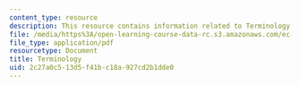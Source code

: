 ```yaml
---
content_type: resource
description: This resource contains information related to Terminology.
file: /media/https%3A/open-learning-course-data-rc.s3.amazonaws.com/ec-722-special-topics-at-edgerton-center-developing-world-prosthetics-spring-2010/2c27a0c513d5f41bc18a927cd2b1dde0_MITEC_722S10_Terminology1.pdf
file_type: application/pdf
resourcetype: Document
title: Terminology
uid: 2c27a0c5-13d5-f41b-c18a-927cd2b1dde0
---
```


